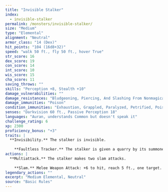 ```yaml
---
title: "Invisible Stalker"
index:
  - invisible-stalker
permalink: /monsters/invisible-stalker/
size: "Medium"
type: "Elemental"
alignment: "Neutral"
armor_class: "14 (Dex)"
hit_points: "104 (16d8+32)"
speed: "walk 50 ft., fly 50 ft., hover True"
str_score: 16
dex_score: 19
con_score: 14
int_score: 10
wis_score: 15
cha_score: 11
saving_throws: ""
skills: "Perception +8, Stealth +10"
damage_vulnerabilities: ""
damage_resistances: "Bludgeoning, Piercing, And Slashing From Nonmagical Weapons"
damage_immunities: "Poison"
condition_immunities: "Exhaustion, Grappled, Paralyzed, Petrified, Poisoned, Prone, Restrained, Unconscious"
senses: "Darkvision 60 ft., Passive Perception 18"
languages: "Auran, understands Common but doesn't speak it"
challenge_rating: 6
xp: 2300
proficiency_bonus: "+3"
traits: |
  **Invisibility.** The stalker is invisible.
    
    **Faultless Tracker.** The stalker is given a quarry by its summoner. The stalker knows the direction and distance to its quarry as long as the two of them are on the same plane of existence. The stalker also knows the location of its summoner.
actions: |
  **Multiattack.** The stalker makes two slam attacks.
    
    **Slam.** Melee Weapon Attack: +6 to hit, reach 5 ft., one target. Hit: 10 (2d6 + 3) bludgeoning damage.  
legendary_actions: ""
excerpt: "Medium Elemental, Neutral"
source: "Basic Rules"
---
```

